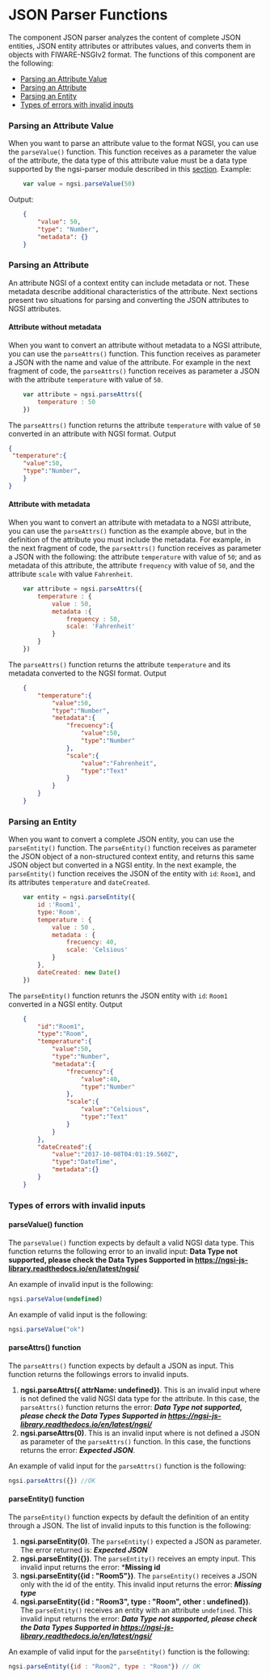 # JSON Parser Functions
The component JSON parser analyzes the content of complete JSON entities, JSON entity attributes or attributes values, and converts them in objects with FIWARE-NSGIv2 format. The functions of this component are the following:

* [Parsing an Attribute Value](#parsing-an-attribute-value)
* [Parsing an Attribute](#parsing-an-attribute)
* [Parsing an Entity](#parsing-an-entity)
* [Types of errors with invalid inputs](#types-of-errors-with-invalid-inputs)

### Parsing an Attribute Value
When you want to parse an attribute value to the format NGSI, you can use the `parseValue()`
function. This function receives as a parameter the value of the attribute, the data type of this attribute value must be a data type supported by the ngsi-parser module described in this [section](../index.md#data-types-supported).
Example:
```js
	var value = ngsi.parseValue(50)
```
Output:
```json
	{
		"value": 50,
		"type": "Number",
		"metadata": {}
	}
```
### Parsing an Attribute
An attribute NGSI of a context entity can include metadata or not. These metadata describe additional characteristics of the attribute. Next sections present two situations for parsing and converting the JSON attributes to NGSI attributes.

#### Attribute without metadata 
When you want to convert an attribute without metadata to a NGSI attribute, you can use the `parseAttrs()` function. This function receives as parameter a JSON with the name and value of the attribute. For example in the next fragment of code, the `parseAttrs()` function receives as parameter a JSON with the attribute `temperature` with value of `50`.
``` js
    var attribute = ngsi.parseAttrs({
        temperature : 50
    })
```
The `parseAttrs()` function returns the attribute `temperature` with value of `50` converted in an attribute with NGSI format.
Output
``` json
{     
 "temperature":{
    "value":50,
    "type":"Number",
    }
}
```
#### Attribute with metadata 
When you want to convert an attribute with metadata to a NGSI attribute, you can use the `parseAttrs()` function as the example above, but in the definition of the attribute you must include the metadata. For example, in the next fragment of code, the `parseAttrs()` function receives as parameter a JSON with the following: the attribute `temperature` with value of `50`; and as metadata of this attribute, the attribute `frequency` with value of `50`, and the attribute `scale` with value `Fahrenheit`.
```js
	var attribute = ngsi.parseAttrs({
		temperature : {
			value : 50,
			metadata :{
				frequency : 50,
				scale: 'Fahrenheit'
			}
		}
	})
```
The `parseAttrs()` function returns the attribute `temperature` and its metadata converted to the NGSI format. 
Output
```json
	{
		"temperature":{
			"value":50,
			"type":"Number",
			"metadata":{
				"frecuency":{
					"value":50,
					"type":"Number"
				},
				"scale":{
					"value":"Fahrenheit",
					"type":"Text"
				}
			}
		}
	}

```
### Parsing an Entity
When you want to convert a complete JSON entity, you can use the `parseEntity()` function. The `parseEntity()` function receives as parameter the JSON object of a non-structured context entity, and returns this same JSON object but converted in a NGSI entity. In the next example, the `parseEntity()` function receives the JSON of the entity with `id`: `Room1`, and its attributes `temperature` and `dateCreated`. 

```js
	var entity = ngsi.parseEntity({
		id :'Room1',
		type:'Room',
		temperature : {
			value : 50 ,
			metadata : {
				frecuency: 40,
				scale: 'Celsious'
			}
		},
		dateCreated: new Date()
	})
```
The `parseEntity()` function retunrs the JSON entity with `id`: `Room1` converted in a NGSI entity.
Output
```json
	{
		"id":"Room1",
		"type":"Room",
		"temperature":{
			"value":50,
			"type":"Number",
			"metadata":{
				"frecuency":{
					"value":40,
					"type":"Number"
				},
				"scale":{
					"value":"Celsious",
					"type":"Text"
				}
			}
		},
		"dateCreated":{
			"value":"2017-10-08T04:01:19.560Z",
			"type":"DateTime",
			"metadata":{}
		}
	}

```
### Types of errors with invalid inputs

#### parseValue() function
The `parseValue()` function expects by default a valid NGSI data type. This function returns the following error to an invalid input:
**Data Type not supported, please check the Data Types Supported in https://ngsi-js-library.readthedocs.io/en/latest/ngsi/**

An example of invalid input is the following: 
```js
ngsi.parseValue(undefined)
```
An example of valid input is the following:
```js
ngsi.parseValue("ok")
```

#### parseAttrs() function
The `parseAttrs()` function expects by default a JSON as input. This function returns the followings errors to invalid inputs.

1. **ngsi.parseAttrs({ attrName: undefined})**. This is an invalid input where is not defined the valid NGSI data type for the attribute. In this case, the `parseAttrs()` function returns the error: ***Data Type not supported, please check the Data Types Supported in https://ngsi-js-library.readthedocs.io/en/latest/ngsi/***
2. **ngsi.parseAttrs(0)**. This is an invalid input where is not defined a JSON as parameter of the `parseAttrs()` function. In this case, the functions returns the error: ***Expected JSON***.

An example of valid input for the `parseAttrs()` function is the following:
```js
ngsi.parseAttrs({}) //OK
```

#### parseEntity() function
The `parseEntity()` function expects by default the definition of an entity through a JSON. The list of invalid inputs to this function is the following:

1. **ngsi.parseEntity(0)**. The `parseEntity()` expected a JSON as parameter. The error returned is: ***Expected JSON***
2. **ngsi.parseEntity({})**. The `parseEntity()` receives an empty input. This invalid input returns the error: ***Missing id**
3. **ngsi.parseEntity({id : "Room5"})**. The `parseEntity()` receives a JSON only with the id of the entity. This invalid input returns the error: ***Missing type***
4. **ngsi.parseEntity({id : "Room3", type : "Room", other : undefined})**. The `parseEntity()` receives an entity with an attribute `undefined`. This invalid input returns the error: ***Data Type not supported, please check the Data Types Supported in https://ngsi-js-library.readthedocs.io/en/latest/ngsi/***

An example of valid input for the `parseEntity()` function is the following:
```js
ngsi.parseEntity({id : "Room2", type : "Room"}) // OK
```